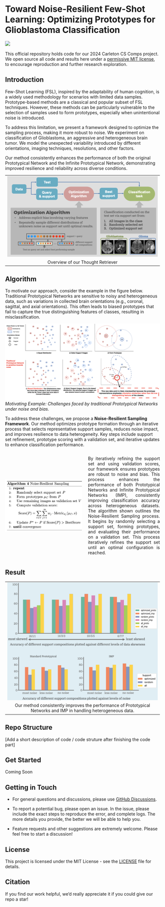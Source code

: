 # Toward Noise-Resilient Few-Shot Learning: Optimizing Prototypes for Glioblastoma Classification
 <a href='https://arxiv.org/abs/2406.04271'><img src='https://img.shields.io/badge/arXiv-2406.04271-b31b1b.svg'></a> &nbsp;&nbsp;&nbsp;&nbsp;&nbsp;

This official repository holds code for our 2024 Carleton CS Comps  project. We open source all code and results here under a [permissive MIT license](LICENSE), to encourage reproduction and further research exploration. 

## Introduction

Few-Shot Learning (FSL), inspired by the adaptability of human cognition, is a widely used methodology for scenarios with limited data samples. Prototype-based methods are a classical and popular subset of FSL techniques. However, these methods can be particularly vulnerable to the selection of samples used to form prototypes, especially when unintentional noise is introduced.

To address this limitation, we present a framework designed to optimize the sampling process, making it more robust to noise. We experiment on classification of Glioblastoma, an aggressive and heterogeneous brain tumor. We model the unexpected variability introduced by different orientations, imaging techniques, resolutions, and other factors.

Our method consistently enhances the performance of both the original Prototypical Network and the Infinite Prototypical Network, demonstrating improved resilience and reliability across diverse conditions.


<table class="center">
    <tr>
        <td width=100% style="border: none"><img src="assets/pip.png" style="width:100%"></td>
    </tr>
    <tr>
        <td width="100%" style="border: none; text-align: center; word-wrap: break-word">Overview of our Thought Retriever</td>
    </tr>
</table>

## Algorithm

To motivate our approach, consider the example in the figure below. Traditional Prototypical Networks are sensitive to noisy and heterogeneous data, such as variations in collected brain orientations (e.g., coronal, sagittal, and axial orientations). This often leads to biased prototypes that fail to capture the true distinguishing features of classes, resulting in misclassification.

![Motivating Example](assets/ex.png)
*Motivating Example: Challenges faced by traditional Prototypical Networks under noise and bias.*

To address these challenges, we propose a **Noise-Resilient Sampling Framework**. Our method optimizes prototype formation through an iterative process that selects representative support samples, reduces noise impact, and improves resilience to data heterogeneity. Key steps include support set refinement, prototype scoring with a validation set, and iterative updates to enhance classification performance.

<div style="display: flex; align-items: center; gap: 20px; margin-bottom: 15px;">
    <img src="assets/algorithm.png" style="width: 45%; min-width: 250px;">
    <p style="width: 50%; text-align: justify;">
        By iteratively refining the support set and using validation scores, our framework ensures prototypes are robust to noise and bias. This process enhances the performance of both Prototypical Networks and Infinite Prototypical Networks (IMP), consistently improving classification accuracy across heterogeneous datasets. The algorithm shown outlines the Noise-Resilient Sampling process. It begins by randomly selecting a support set, forming prototypes, and evaluating their performance on a validation set. This process iteratively refines the support set until an optimal configuration is reached.
    </p>
</div>


## Result

<table class="center">
    <tr>
        <td width=100% style="border: none"><img src="assets/result.png" style="width:100%"></td>
    </tr>
    <tr>
        <td width="100%" style="border: none; text-align: center; word-wrap: break-word">Our method consistently improves the performance of Prototypical Networks and IMP in handling heterogeneous data.</td>
    </tr>
</table>

## Repo Structure

[Add a short description of code / code struture after finishing the code part]

## Get Started 

Coming Soon

## Getting in Touch

* For general questions and discussions, please use [GitHub Discussions](https://github.com/lean-dojo/LeanCopilot/discussions). 

* To report a potential bug, please open an issue. In the issue, please include the exact steps to reproduce the error, and complete logs. The more details you provide, the better we will be able to help you.

* Feature requests and other suggestions are extremely welcome. Please feel free to start a discussion!



## License

This project is licensed under the MIT License - see the [LICENSE](LICENSE) file for details.

## Citation

If you find our work helpful, we’d really appreciate it if you could give our repo a star!
